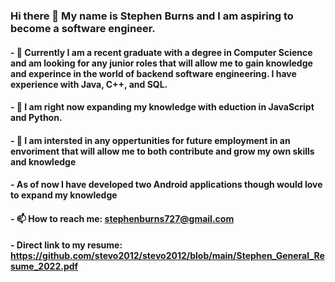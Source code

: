 ### Hi there 👋 My name is Stephen Burns and I am aspiring to become a software engineer.
#### - 🔭 Currently I am a recent graduate with a degree in Computer Science and am looking for any junior roles that will allow me to gain knowledge and experince in the world of backend software engineering. I have experience with Java, C++, and SQL.
#### - 🌱 I am right now expanding my knowledge with eduction in JavaScript and Python.
#### - 👀  I am intersted in any oppertunities for future employment in an envoriment that will allow me to both contribute and grow my own skills and knowledge
#### - As of now I have developed two Android applications though would love to expand my knowledge 
#### - 📫 How to reach me: stephenburns727@gmail.com
#### - Direct link to my resume: https://github.com/stevo2012/stevo2012/blob/main/Stephen_General_Resume_2022.pdf

<!--
**stevo2012/stevo2012** is a ✨ _special_ ✨ repository because its `README.md` (this file) appears on your GitHub profile.

Here are some ideas to get you started:

- 🔭 I’m currently working on ...
- 🌱 I’m currently learning ...
- 👯 I’m looking to collaborate on ...
- 🤔 I’m looking for help with ...
- 💬 Ask me about ...
- 📫 How to reach me: ...
- 😄 Pronouns: ...
- ⚡ Fun fact: ...
-->

